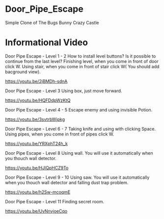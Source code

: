 # Door_Pipe_Escape
Simple Clone of The Bugs Bunny Crazy Castle

# Informational Video
Door Pipe Escape - Level 1 - 2
How to install level buttons? Is it possible to continue from the last level?
Finishing level, when you come in front of door click W. Using stair, when you come in front of stair click W( You should add bacground view).

https://youtu.be/2jBMDh-sdnA

Door Pipe Escape - Level 3
Using box, just move forward.

https://youtu.be/HQFDdpWzKtQ

Door Pipe Escape - Level 4 - 5
Escape enemy and using invisible Potion.

https://youtu.be/3svtrbWjpkg

Door Pipe Escape - Level 6 - 7 
Taking knife and using with clicking Space. Using pipes, when you come in front of pipes click W.

https://youtu.be/YRXphT24h_k

Door Pipe Escape - Level 8
Using wall. You will use it automatically when you thouch wall detector.

https://youtu.be/HJlQpHCZ9To

Door Pipe Escape - Level 9 - 10
Using saw. You will use it automatically when you thouch wall detector and falling dust trap problem.

https://youtu.be/h2Sw-mcoqmE

Door Pipe Escape - Level 11
Finding secret room.

https://youtu.be/UvNnvjoeCqo
